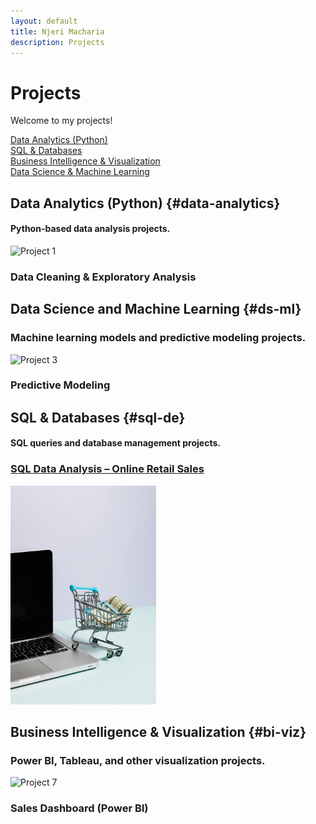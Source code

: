 ```yaml
---
layout: default
title: Njeri Macharia
description: Projects
---
```


# Projects
Welcome to my projects!

<div class="project-nav">
  <div><a href="#data-analytics" class="project-btn">Data Analytics (Python)</a></div>
  <div><a href="#sql-de" class="project-btn">SQL & Databases</a></div>
  <div><a href="#bi-viz" class="project-btn">Business Intelligence & Visualization</a></div>
  <div><a href="#ds-ml" class="project-btn">Data Science & Machine Learning</a></div>
</div>


## Data Analytics (Python) {#data-analytics}
#### Python-based data analysis projects. 

<div class="project-grid">
  <div class="project-tile" onclick="openProject('project1')">
    <img src="assets/images/project1.png" alt="Project 1">
    <h3>Data Cleaning & Exploratory Analysis</h3>
  </div>
  
  <!--
  <div class="project-tile" onclick="openProject('project2')">
    <img src="assets/images/project2.png" alt="Project 2">
    <h3>Automated Data Pipeline with Web Scraping & Analysis</h3>
  </div>
  -->
</div>

## Data Science and Machine Learning {#ds-ml}
### Machine learning models and predictive modeling projects.

<div class="project-grid">
  <div class="project-tile" onclick="openProject('project3')">
    <img src="assets/images/project3.png" alt="Project 3">
    <h3>Predictive Modeling</h3>
  </div>
  
  <!--
  <div class="project-tile" onclick="openProject('project4')">
    <img src="assets/images/project4.png" alt="Project 4">
    <h3>Text Analytics</h3>
  </div>
  -->
</div>

## SQL & Databases {#sql-de}
#### SQL queries and  database management projects.

<div class="project-grid">
  <div class="project-tile">
  <a href="{{ '/project5' | relative_url }}">
    <h3>SQL Data Analysis – Online Retail Sales</h3>
    <img src="assets/images/project5.png" alt="Project 5" style="width: auto; height: 350px;">
  </a>
</div>
  <!--
  <div class="project-tile" onclick="openProject('project6')">
    <img src="assets/images/project6.png" alt="Project 6">
    <h3>ETL Pipeline with Python</h3>
  </div>
  -->
</div>

## Business Intelligence & Visualization {#bi-viz}
### Power BI, Tableau, and other visualization projects.

<div class="project-grid">
  <div class="project-tile" onclick="openProject('project7')">
    <img src="assets/images/project7.png" alt="Project 7">
    <h3>Sales Dashboard (Power BI)</h3>
  </div>
  <!--
  <div class="project-tile" onclick="openProject('project8')">
    <img src="assets/images/project8.png" alt="Project 8">
    <h3>Financial Insights (Tableau)</h3>
  </div>
  -->
</div>

